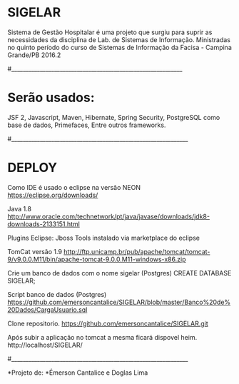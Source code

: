 # SIGELAR

Sistema de Gestão Hospitalar é uma projeto que surgiu para suprir as necessidades da disciplina de Lab. de Sistemas de Informação. Ministradas no quinto período do curso de Sistemas de Informação da Facisa - Campina Grande/PB 2016.2

#____________________________________________________________

# Serão usados:
JSF 2,
Javascript,
Maven,
Hibernate,
Spring Security,
PostgreSQL como base de dados,
Primefaces,
Entre outros frameworks.

#______________________________________________________________

# DEPLOY
Como IDE é usado o eclipse na versão NEON
https://eclipse.org/downloads/

Java 1.8
http://www.oracle.com/technetwork/pt/java/javase/downloads/jdk8-downloads-2133151.html

Plugins Eclipse:
Jboss Tools instalado via marketplace do eclipse

TomCat versão 1.9
http://ftp.unicamp.br/pub/apache/tomcat/tomcat-9/v9.0.0.M11/bin/apache-tomcat-9.0.0.M11-windows-x86.zip

Crie um banco de dados com o nome sigelar (Postgres)
CREATE DATABASE SIGELAR;

Script banco de dados (Postgres)
https://github.com/emersoncantalice/SIGELAR/blob/master/Banco%20de%20Dados/CargaUsuario.sql

Clone repositorio.
https://github.com/emersoncantalice/SIGELAR.git

Após subir a aplicação no tomcat a mesma ficará dispovel heim.
http://localhost/SIGELAR/

#______________________________________________________________

*Projeto de:
*Émerson Cantalice e Doglas Lima
